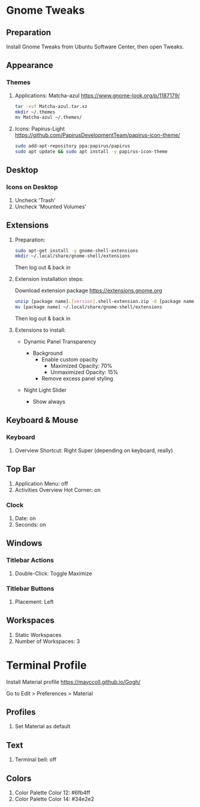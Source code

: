 # Gnome Tweaks

## Preparation

Install Gnome Tweaks from Ubuntu Software Center, then open Tweaks.

## Appearance

### Themes

1. Applications: Matcha-azul <https://www.gnome-look.org/p/1187179/>

    ```bash
    tar -xvf Matcha-azul.tar.xz
    mkdir ~/.themes
    mv Matcha-azul ~/.themes/
    ```

2. Icons: Papirus-Light <https://github.com/PapirusDevelopmentTeam/papirus-icon-theme/>

    ```bash
    sudo add-apt-repository ppa:papirus/papirus
    sudo apt update && sudo apt install -y papirus-icon-theme
    ```

## Desktop

### Icons on Desktop

1. Uncheck 'Trash'
2. Uncheck 'Mounted Volumes'

## Extensions

1. Preparation:

    ```bash
    sudo apt-get install -y gnome-shell-extensions
    mkdir ~/.local/share/gnome-shell/extensions
    ```

    Then log out & back in

2. Extension installation steps:

    Download extension package <https://extensions.gnome.org>

    ```bash
    unzip [package name].[version].shell-extension.zip -d [package name]
    mv [package name] ~/.local/share/gnome-shell/extensions
    ```

    Then log out & back in

3. Extensions to install:

    * Dynamic Panel Transparency
        * Background
            * Enable custom opacity
                * Maximized Opacity: 70%
                * Unmaximized Opacity: 15%
            * Remove excess panel styling

    * Night Light Slider
        * Show always

## Keyboard & Mouse

### Keyboard

1. Overview Shortcut: Right Super (depending on keyboard, really)

## Top Bar

1. Application Menu: off
2. Activities Overview Hot Corner: on

### Clock

1. Date: on
1. Seconds: on

## Windows

### Titlebar Actions

1. Double-Click: Toggle Maximize

### Titlebar Buttons

1. Placement: Left

## Workspaces

1. Static Workspaces
2. Number of Workspaces: 3

# Terminal Profile

Install Material profile <https://mayccoll.github.io/Gogh/>

Go to Edit > Preferences > Material

## Profiles

1. Set Material as default

## Text

1. Terminal bell: off

## Colors

1. Color Palette Color 12: #6fb4ff
2. Color Palette Color 14: #34e2e2
